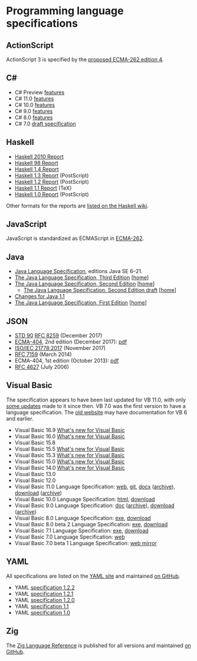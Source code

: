 # Programming language specifications

## ActionScript

ActionScript 3 is specified by the [proposed ECMA-262 edition 4](https://archives.ecma-international.org/2005/misc/as3lang.pdf).

## C#

- C# Preview [features](https://learn.microsoft.com/en-us/dotnet/csharp/language-reference/proposals/primary-constructors)
- C# 11.0 [features](https://learn.microsoft.com/en-us/dotnet/csharp/language-reference/proposals/csharp-11.0)
- C# 10.0 [features](https://learn.microsoft.com/en-us/dotnet/csharp/language-reference/proposals/csharp-10.0)
- C# 9.0 [features](https://learn.microsoft.com/en-us/dotnet/csharp/language-reference/proposals/csharp-9.0)
- C# 8.0 [features](https://learn.microsoft.com/en-us/dotnet/csharp/language-reference/proposals/csharp-8.0)
- C# 7.0 [draft specification](https://learn.microsoft.com/en-us/dotnet/csharp/language-reference/language-specification/introduction)

## Haskell

- [Haskell 2010 Report](http://www.haskell.org/onlinereport/haskell2010)
- [Haskell 98 Report](https://www.haskell.org/onlinereport/)
- [Haskell 1.4 Report](http://haskell.org/definition/haskell-report-1.4-html.tar.gz)
- [Haskell 1.3 Report](http://haskell.org/definition/haskell-report-1.3.ps.gz)
  (PostScript)
- [Haskell 1.2 Report](http://haskell.org/definition/haskell-report-1.2.ps.gz)
  (PostScript)
- [Haskell 1.1 Report](http://haskell.org/definition/haskell-report-1.1.tar.gz)
  (TeX)
- [Haskell 1.0 Report](http://haskell.org/definition/haskell-report-1.0.ps.gz)
  (PostScript)

Other formats for the reports are [listed on the Haskell wiki](https://wiki.haskell.org/Language_and_library_specification).

## JavaScript

JavaScript is standardized as ECMAScript in [ECMA-262](https://ecma-international.org/publications-and-standards/standards/ecma-262/).

## Java

- [Java Language Specification](https://docs.oracle.com/javase/specs/), editions
  Java SE 6–21.
- [The Java Language Specification, Third Edition](https://web.archive.org/web/20050618001445/http://java.sun.com/docs/books/jls/third_edition/html/j3TOC.html)
  [[home](https://web.archive.org/web/20050614235647/http://java.sun.com:80/docs/books/jls/index.html)]
- [The Java Language Specification, Second Edition](https://web.archive.org/web/20000815203845/http://java.sun.com/docs/books/jls/second_edition/html/j.title.doc.html)
  [[home](https://web.archive.org/web/20000815085551/http://java.sun.com:80/docs/books/jls/index.html)]
  - [The Java Language Specification, Second Edition draft](https://web.archive.org/web/20000408023931/http://www.java.sun.com:80/aboutJava/communityprocess/maintenance/JLS/index.html)
    [[home](https://web.archive.org/web/20000520010636/http://java.sun.com:80/docs/books/jls/index.html)]
- [Changes for Java 1.1](https://web.archive.org/web/19980215011821/http://java.sun.com/docs/books/jls/html/1.1Update.html)
- [The Java Language Specification, First Edition](https://web.archive.org/web/19980215010253/http://java.sun.com/docs/books/jls/html/index.html)
  [[home](https://web.archive.org/web/19980214234634/http://java.sun.com/docs/books/jls/index.html)]

## JSON

- [STD 90](https://www.rfc-editor.org/info/std90)
  [RFC 8259](https://datatracker.ietf.org/doc/html/rfc8259) (December 2017)
- [ECMA-404](https://www.ecma-international.org/publications-and-standards/standards/ecma-404/),
  2nd edition (December 2017): [pdf](https://www.ecma-international.org/wp-content/uploads/ECMA-404_2nd_edition_december_2017.pdf)
- [ISO/IEC 21778:2017](https://www.iso.org/standard/71616.html) (November 2017)
- [RFC 7159](https://www.rfc-editor.org/info/rfc7159) (March 2014)
- ECMA-404, 1st edition (October 2013): [pdf](https://www.ecma-international.org/wp-content/uploads/ECMA-404_1st_edition_october_2013.pdf)
- [RFC 4627](https://datatracker.ietf.org/doc/html/rfc4627) (July 2006)

## Visual Basic

The specification appears to have been last updated for VB 11.0, with only
[some updates](https://github.com/dotnet/vblang/issues/182) made to it since
then. VB 7.0 was the first version to have a language specification. The
[old website](https://web.archive.org/web/0/http://msdn.microsoft.com/vbasic/)
may have documentation for VB 6 and earlier.

- Visual Basic 16.9 [What's new for Visual Basic](https://learn.microsoft.com/en-us/dotnet/visual-basic/whats-new/#visual-basic-169)
- Visual Basic 16.0 [What's new for Visual Basic](https://learn.microsoft.com/en-us/dotnet/visual-basic/whats-new/#visual-basic-160)
- Visual Basic 15.8
- Visual Basic 15.5 [What's new for Visual Basic](https://learn.microsoft.com/en-us/dotnet/visual-basic/whats-new/#visual-basic-160)
- Visual Basic 15.3 [What's new for Visual Basic](https://learn.microsoft.com/en-us/dotnet/visual-basic/whats-new/#visual-basic-153)
- Visual Basic 15.0 [What's new for Visual Basic](https://learn.microsoft.com/en-us/dotnet/visual-basic/whats-new/#visual-basic-15)
- Visual Basic 14.0 [What's new for Visual Basic](https://learn.microsoft.com/en-us/dotnet/visual-basic/whats-new/#visual-basic-14)
- Visual Basic 13.0
- Visual Basic 12.0
- Visual Basic 11.0 Language Specification:
  [web](https://learn.microsoft.com/en-us/dotnet/visual-basic/reference/language-specification/),
  [git](https://github.com/dotnet/vblang/blob/main/spec/README.md),
  [docx](https://download.microsoft.com/download/2/2/B/22B4695E-CEBC-4296-8DC3-0F329CA6751D/Visual%20Basic%20Language%20Specification.docx)
  ([archive](https://web.archive.org/web/20141106070643/http://download.microsoft.com/download/2/2/B/22B4695E-CEBC-4296-8DC3-0F329CA6751D/Visual%20Basic%20Language%20Specification.docx)),
  [download](https://www.microsoft.com/en-us/download/details.aspx?id=15039)
  ([archive](https://web.archive.org/web/20150325165525/http://www.microsoft.com/en-us/download/details.aspx?displaylang=en&id=15039))
- Visual Basic 10.0 Language Specification:
  [html](https://web.archive.org/web/20111015232856/http://download.microsoft.com/download/2/2/B/22B4695E-CEBC-4296-8DC3-0F329CA6751D/Visual%20Basic%20Language%20Specification%2010.0.htm),
  [download](https://web.archive.org/web/20110807075833/http://www.microsoft.com/download/en/details.aspx?displaylang=en&id=15039)
- Visual Basic 9.0 Language Specification:
  [doc](https://download.microsoft.com/download/a/3/4/a341cf0b-cf9b-4d75-a8fc-b967de01e7ed/Visual%20Basic%20Language%20Specification%209.0.doc)
  ([archive](https://web.archive.org/web/20200803205451/https://download.microsoft.com/download/a/3/4/a341cf0b-cf9b-4d75-a8fc-b967de01e7ed/Visual%20Basic%20Language%20Specification%209.0.doc)),
  [download](https://www.microsoft.com/en-us/download/details.aspx?id=995)
  ([archive](https://web.archive.org/web/20110727151915/http://www.microsoft.com/download/en/details.aspx?displaylang=en&id=995))
- Visual Basic 8.0 Language Specification:
  [exe](https://web.archive.org/web/20060103063853/http://download.microsoft.com/download/0/3/d/03d54b33-47ed-4be1-bd31-c0357c81700d/vbls80.exe),
  [download](https://web.archive.org/web/20070222143555/http://www.microsoft.com/downloads/details.aspx?FamilyId=6D50D709-EAA4-44D7-8AF3-E14280403E6E&displaylang=en)
- Visual Basic 8.0 beta 2 Language Specification:
  [exe](https://web.archive.org/web/20070307204738/http://download.microsoft.com/download/1/f/3/1f3f6c1c-8262-424f-bd75-eb1f50d282ba/vbls80b2.exe),
  [download](https://web.archive.org/web/20051106011612/http://www.microsoft.com/downloads/details.aspx?familyid=ca6e29d9-47d5-472a-9e65-7d9e4e98be0f&displaylang=en)
- Visual Basic 7.1 Language Specification:
  [exe](https://web.archive.org/web/20060623092718/http://download.microsoft.com/download/b/e/7/be7ed0c7-efef-45d4-9898-690a9b2986b8/vbls71.exe),
  [download](https://web.archive.org/web/20050115152913/http://www.microsoft.com/downloads/details.aspx?FamilyID=bf32527d-187c-49fa-8c67-9e9105535550&displaylang=en)
- Visual Basic 7.0 Language Specification:
  [web](https://web.archive.org/web/20021218171156/http://msdn.microsoft.com/library/en-us/vbls7/html/vbSpecStart.asp)
- Visual Basic 7.0 beta 1 Language Specification:
  [web mirror](https://classicvb.net/vfred/langspec.asp)

## YAML

All specifications are listed on the [YAML site](https://yaml.org/spec/) and
maintained [on GitHub](https://github.com/yaml/yaml-spec).

- YAML [specification 1.2.2](https://yaml.org/spec/1.2.2/)
- YAML [specification 1.2.1](https://yaml.org/spec/1.2.1/)
- YAML [specification 1.2.0](https://yaml.org/spec/1.2.0/)
- YAML [specification 1.1](https://yaml.org/spec/1.1/)
- YAML [specification 1.0](https://yaml.org/spec/1.0/)

## Zig

The [Zig Language Reference](https://ziglang.org/documentation/master/) is
published for all versions and maintained [on GitHub](https://github.com/ziglang/zig/blob/master/doc/langref.html.in).
